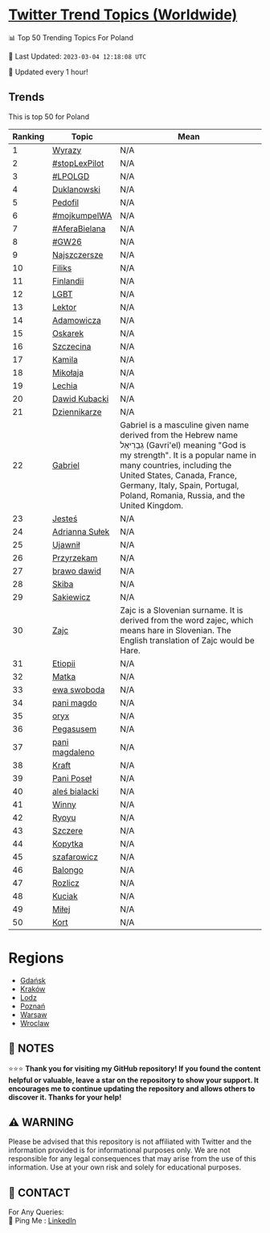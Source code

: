 [Twitter Trend Topics (Worldwide)](https://github.com/ErcinDedeoglu/Twitter-Trend-Topics)
==========


📊 Top 50 Trending Topics For Poland

📆 Last Updated: `2023-03-04 12:18:08 UTC`

🔧 Updated every 1 hour!


## Trends

This is top 50 for Poland

| Ranking | Topic | Mean |
| ------- | ------------ | ------------ |
| 1 | [Wyrazy](http://twitter.com/search?q=Wyrazy) | N/A |
| 2 | [#stopLexPilot](http://twitter.com/search?q=%23stopLexPilot) | N/A |
| 3 | [#LPOLGD](http://twitter.com/search?q=%23LPOLGD) | N/A |
| 4 | [Duklanowski](http://twitter.com/search?q=Duklanowski) | N/A |
| 5 | [Pedofil](http://twitter.com/search?q=Pedofil) | N/A |
| 6 | [#mojkumpelWA](http://twitter.com/search?q=%23mojkumpelWA) | N/A |
| 7 | [#AferaBielana](http://twitter.com/search?q=%23AferaBielana) | N/A |
| 8 | [#GW26](http://twitter.com/search?q=%23GW26) | N/A |
| 9 | [Najszczersze](http://twitter.com/search?q=Najszczersze) | N/A |
| 10 | [Filiks](http://twitter.com/search?q=Filiks) | N/A |
| 11 | [Finlandii](http://twitter.com/search?q=Finlandii) | N/A |
| 12 | [LGBT](http://twitter.com/search?q=LGBT) | N/A |
| 13 | [Lektor](http://twitter.com/search?q=Lektor) | N/A |
| 14 | [Adamowicza](http://twitter.com/search?q=Adamowicza) | N/A |
| 15 | [Oskarek](http://twitter.com/search?q=Oskarek) | N/A |
| 16 | [Szczecina](http://twitter.com/search?q=Szczecina) | N/A |
| 17 | [Kamila](http://twitter.com/search?q=Kamila) | N/A |
| 18 | [Mikołaja](http://twitter.com/search?q=Miko%c5%82aja) | N/A |
| 19 | [Lechia](http://twitter.com/search?q=Lechia) | N/A |
| 20 | [Dawid Kubacki](http://twitter.com/search?q=Dawid+Kubacki) | N/A |
| 21 | [Dziennikarze](http://twitter.com/search?q=Dziennikarze) | N/A |
| 22 | [Gabriel](http://twitter.com/search?q=Gabriel) | Gabriel is a masculine given name derived from the Hebrew name גַבְרִיאֵל (Gavri'el) meaning "God is my strength". It is a popular name in many countries, including the United States, Canada, France, Germany, Italy, Spain, Portugal, Poland, Romania, Russia, and the United Kingdom. |
| 23 | [Jesteś](http://twitter.com/search?q=Jeste%c5%9b) | N/A |
| 24 | [Adrianna Sułek](http://twitter.com/search?q=Adrianna+Su%c5%82ek) | N/A |
| 25 | [Ujawnił](http://twitter.com/search?q=Ujawni%c5%82) | N/A |
| 26 | [Przyrzekam](http://twitter.com/search?q=Przyrzekam) | N/A |
| 27 | [brawo dawid](http://twitter.com/search?q=brawo+dawid) | N/A |
| 28 | [Skiba](http://twitter.com/search?q=Skiba) | N/A |
| 29 | [Sakiewicz](http://twitter.com/search?q=Sakiewicz) | N/A |
| 30 | [Zajc](http://twitter.com/search?q=Zajc) | Zajc is a Slovenian surname. It is derived from the word zajec, which means hare in Slovenian. The English translation of Zajc would be Hare. |
| 31 | [Etiopii](http://twitter.com/search?q=Etiopii) | N/A |
| 32 | [Matka](http://twitter.com/search?q=Matka) | N/A |
| 33 | [ewa swoboda](http://twitter.com/search?q=ewa+swoboda) | N/A |
| 34 | [pani magdo](http://twitter.com/search?q=pani+magdo) | N/A |
| 35 | [oryx](http://twitter.com/search?q=oryx) | N/A |
| 36 | [Pegasusem](http://twitter.com/search?q=Pegasusem) | N/A |
| 37 | [pani magdaleno](http://twitter.com/search?q=pani+magdaleno) | N/A |
| 38 | [Kraft](http://twitter.com/search?q=Kraft) | N/A |
| 39 | [Pani Poseł](http://twitter.com/search?q=Pani+Pose%c5%82) | N/A |
| 40 | [aleś bialacki](http://twitter.com/search?q=ale%c5%9b+bialacki) | N/A |
| 41 | [Winny](http://twitter.com/search?q=Winny) | N/A |
| 42 | [Ryoyu](http://twitter.com/search?q=Ryoyu) | N/A |
| 43 | [Szczere](http://twitter.com/search?q=Szczere) | N/A |
| 44 | [Kopytka](http://twitter.com/search?q=Kopytka) | N/A |
| 45 | [szafarowicz](http://twitter.com/search?q=szafarowicz) | N/A |
| 46 | [Balongo](http://twitter.com/search?q=Balongo) | N/A |
| 47 | [Rozlicz](http://twitter.com/search?q=Rozlicz) | N/A |
| 48 | [Kuciak](http://twitter.com/search?q=Kuciak) | N/A |
| 49 | [Miłej](http://twitter.com/search?q=Mi%c5%82ej) | N/A |
| 50 | [Kort](http://twitter.com/search?q=Kort) | N/A |



# Regions

* [Gdańsk](</Poland/Gdańsk.md>)
* [Kraków](</Poland/Kraków.md>)
* [Lodz](</Poland/Lodz.md>)
* [Poznań](</Poland/Poznań.md>)
* [Warsaw](</Poland/Warsaw.md>)
* [Wroclaw](</Poland/Wroclaw.md>)



## 📝 NOTES

⭐⭐⭐ **Thank you for visiting my GitHub repository! If you found the content helpful or valuable, leave a star on the repository to show your support. It encourages me to continue updating the repository and allows others to discover it. Thanks for your help!**


## ⚠️ WARNING

Please be advised that this repository is not affiliated with Twitter and the information provided is for informational purposes only. We are not responsible for any legal consequences that may arise from the use of this information. Use at your own risk and solely for educational purposes.


## 📨 CONTACT

 For Any Queries:  
            🏓 Ping Me : [LinkedIn](https://www.linkedin.com/in/ercindedeoglu/)
